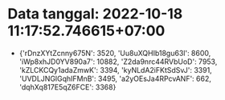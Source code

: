 # Data tanggal: 2022-10-18 11:17:52.746615+07:00

* {'rDnzXYtZcnny675N': 3520, 'Uu8uXQHIb18gu63l': 8600, 'iWp8xhJD0YV890a7': 10882, 'Z2da9nrc44RVbUoD': 7953, 'kZLCKCQy1adaZmwK': 3394, 'kyNLdA2iFKtSdSvJ': 3391, 'UVDLJNGlGqhIFMnB': 3495, 'a2yOEsJa4RPcvANF': 662, 'dqhXq817E5qZ6FCE': 3368}
